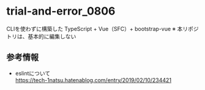 # trial-and-error_0806

CLIを使わずに構築した TypeScript + Vue（SFC）+ bootstrap-vue
※ 本リポジトリは、基本的に編集しない

## 参考情報

- eslintについて  
<https://tech-1natsu.hatenablog.com/entry/2019/02/10/234421>  
